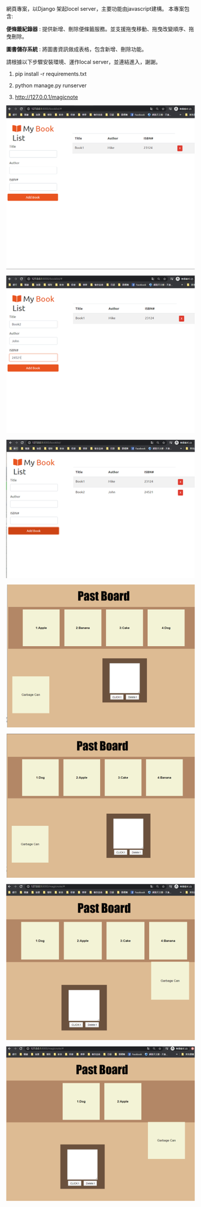 網頁專案，以Django 架起locel server，主要功能由javascript建構。 本專案包含:

**便條籤紀錄器** : 提供新增、刪除便條籤服務。並支援拖曳移動、拖曳改變順序、拖曳刪除。

**圖書儲存系統** : 將圖書資訊做成表格，包含新增、刪除功能。

請根據以下步驟安裝環境、運作local server，並連結進入，謝謝。


1. pip install -r requirements.txt

2. python manage.py runserver

3. http://127.0.0.1/magicnote

![bookList](https://github.com/aaa123848/Web_project/blob/master/img/bls_1.PNG)

![bookList](https://github.com/aaa123848/Web_project/blob/master/img/bls_2.PNG)

![bookList](https://github.com/aaa123848/Web_project/blob/master/img/bls_3.PNG)

![bookList](https://github.com/aaa123848/Web_project/blob/master/img/mn_1.PNG)

![bookList](https://github.com/aaa123848/Web_project/blob/master/img/mn_2.PNG)

![bookList](https://github.com/aaa123848/Web_project/blob/master/img/mn_3.PNG)

![bookList](https://github.com/aaa123848/Web_project/blob/master/img/mn_4.PNG)




